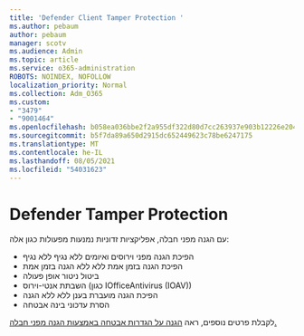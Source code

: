 ```yaml
---
title: 'Defender Client Tamper Protection '
ms.author: pebaum
author: pebaum
manager: scotv
ms.audience: Admin
ms.topic: article
ms.service: o365-administration
ROBOTS: NOINDEX, NOFOLLOW
localization_priority: Normal
ms.collection: Adm_O365
ms.custom:
- "3479"
- "9001464"
ms.openlocfilehash: b058ea036bbe2f2a955df322d80d7cc263937e903b12226e204b24432035f06e
ms.sourcegitcommit: b5f7da89a650d2915dc652449623c78be6247175
ms.translationtype: MT
ms.contentlocale: he-IL
ms.lasthandoff: 08/05/2021
ms.locfileid: "54031623"
---
```

# <a name="defender-tamper-protection"></a>Defender Tamper Protection 

עם הגנה מפני חבלה, אפליקציות זדוניות נמנעות מפעולות כגון אלה:

- הפיכת הגנה מפני וירוסים ואיומים ללא נגיף ללא נגיף
- הפיכת הגנה בזמן אמת ללא ללא הגנה בזמן אמת
- ביטול ניטור אופן פעולה
- השבתת אנטי-וירוס (כגון IOfficeAntivirus (IOAV))
- הפיכת הגנה מועברת בענן ללא ללא הגנה
- הסרת עדכוני בינה אבטחה

לקבלת פרטים נוספים, ראה [הגנה על הגדרות אבטחה באמצעות הגנה מפני חבלה.](https://docs.microsoft.com/windows/security/threat-protection/windows-defender-antivirus/prevent-changes-to-security-settings-with-tamper-protection)